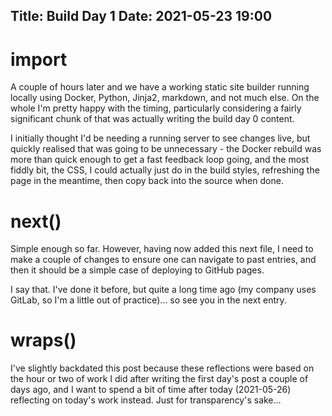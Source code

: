Title: Build Day 1
Date: 2021-05-23 19:00
---
# import

A couple of hours later and we have a working static site builder running
locally using Docker, Python, Jinja2, markdown, and not much else. On the
whole I'm pretty happy with the timing, particularly considering a fairly
significant chunk of that was actually writing the build day 0 content.

I initially thought I'd be needing a running server to see changes live, but
quickly realised that was going to be unnecessary - the Docker rebuild was
more than quick enough to get a fast feedback loop going, and the most
fiddly bit, the CSS, I could actually just do in the build styles, refreshing
the page in the meantime, then copy back into the source when done.

# next()

Simple enough so far. However, having now added this next file, I need to make
a couple of changes to ensure one can navigate to past entries, and then it
should be a simple case of deploying to GitHub pages.

I say that. I've done it before, but quite a long time ago (my company uses
GitLab, so I'm a little out of practice)... so see you in the next entry.

# wraps()

I've slightly backdated this post because these reflections were based on the
hour or two of work I did after writing the first day's post a couple of days
ago, and I want to spend a bit of time after today (2021-05-26) reflecting
on today's work instead. Just for transparency's sake...
